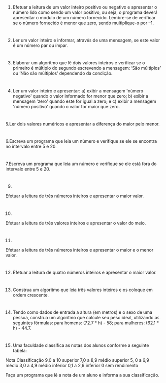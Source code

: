 1. Efetuar a leitura de um valor inteiro positivo ou negativo e apresentar o número lido como sendo um valor positivo, ou seja, o programa deverá apresentar o módulo de um número fornecido. Lembre-se de verificar se o número fornecido é menor que zero, sendo multiplique-o por –1.

#

2. Ler um valor inteiro e informar, através de uma mensagem, se este valor é um número par ou ímpar.

#

3. Elaborar um algoritmo que lê dois valores inteiros e verificar se o primeiro é múltiplo do segundo escrevendo a mensagem: ‘São múltiplos’ ou ‘Não são múltiplos’ dependendo da condição.

#

4. Ler um valor inteiro e apresentar: a) exibir a mensagem 'número negativo' quando o valor informado for menor que zero; b) exibir a mensagem 'zero' quando este for igual a zero; e c) exibir a mensagem 'número positivo' quando o valor for maior que zero.

#
5.Ler dois valores numéricos e apresentar a diferença do maior pelo menor.
#
6.Escreva um programa que leia um número e verifique se ele se encontra no intervalo entre 5 e 20.
#
7.Escreva um programa que leia um número e verifique se ele está fora do intervalo entre 5 e 20.
#
9.	
Efetuar a leitura de três números inteiros e apresentar o maior valor.
#
10.
Efetuar a leitura de três valores inteiros e apresentar o valor do meio.
#
11.	
Efetuar a leitura de três números inteiros e apresentar o maior e o menor valor.
#
12. Efetuar a leitura de quatro números inteiros e apresentar o maior valor.
#
13. Construa um algoritmo que leia três valores inteiros e os coloque em ordem crescente.
#
14. Tendo como dados de entrada a altura (em metros) e o sexo de uma pessoa, construa um algoritmo que calcule seu peso ideal, utilizando as seguintes fórmulas:
    para homens: (72.7 * h) - 58;
    para mulheres: (62.1 * h) - 44.7.
#
15. Uma faculdade classifica as notas dos alunos conforme a seguinte tabela:

Nota
Classificação
9,0 a 10
superior
7,0 a 8,9
médio superior
5, 0 a 6,9
médio
3,0 a 4,9
médio inferior
0,1 a 2,9
inferior
0
sem rendimento

Faça um programa que lê a nota de um aluno e informa a sua classificação.